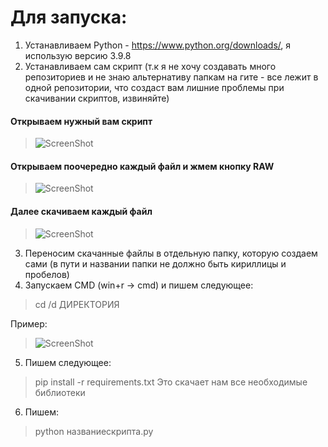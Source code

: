 # Для запуска:
1. Устанавливаем Python - https://www.python.org/downloads/, я использую версию 3.9.8
2. Устанавливаем сам скрипт (т.к я не хочу создавать много репозиториев и не знаю альтернативу папкам на гите - все лежит в одной репозитории, что создаст вам лишние проблемы при скачивании скриптов, извиняйте)

#### Открываем нужный вам скрипт

>![ScreenShot](https://i.imgur.com/CzDkcPs.png)

#### Открываем поочередно каждый файл и жмем кнопку RAW

>![ScreenShot](https://i.imgur.com/x2p2KM1.png)

#### Далее скачиваем каждый файл

>![ScreenShot](https://i.imgur.com/7xWXP0M.png)

3. Переносим скачанные файлы в отдельную папку, которую создаем сами (в пути и названии папки не должно быть кириллицы и пробелов)
4. Запускаем CMD (win+r -> cmd) и пишем следующее:
>cd /d ДИРЕКТОРИЯ

Пример:

>![ScreenShot](https://i.imgur.com/pFaaRO3.png)

5. Пишем следующее:
>pip install -r requirements.txt
>Это скачает нам все необходимые библиотеки

6. Пишем:
>python названиескрипта.py
